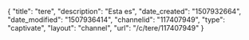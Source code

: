 {
    "title": "tere",
    "description": "Esta es",
    "date_created": "1507932664",
    "date_modified": "1507936414",
    "channelid": "117407949",
    "type": "captivate",
    "layout": "channel",
    "url": "\/c\/tere\/117407949"
}